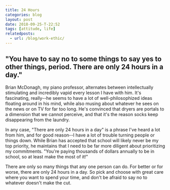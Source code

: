 ```yaml
---
title: 24 Hours
categories: blog
layout: post
date: 2018-09-25-T-22:52
tags: [attitude, life]
relatedposts:
  - url: /blog/work-ethic/
---
```


## "You have to say no to some things to say yes to other things, period. There are only 24 hours in a day."

Brian McDonagh, my piano professor, alternates between intellectually stimulating and incredibly vapid every lesson I have with him. It's fascinating, really--he seems to have a lot of well-philosophized ideas floating around in his mind, while also musing about whatever he sees on the news or on TV for far too long. He's convinced that dryers are portals to a dimension that we cannot perceive, and that it's the reason socks keep disappearing from the laundry.

In any case, "There are only 24 hours in a day" is a phrase I've heard a lot from him, and for good reason--I have a lot of trouble turning people or things down. While Brian has accepted that school will likely never be my top priority, he maintains that I need to be far more diligent about prioritizing my commitments. "You're paying thousands of dollars annually to be in school, so at least make the most of it!"

There are only so many things that any one person can do. For better or for worse, there are only 24 hours in a day. So pick and choose with great care where you want to spend your time, and don't be afraid to say no to whatever doesn't make the cut.
